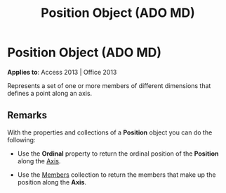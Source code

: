 ﻿---
title: Position Object (ADO MD)
TOCTitle: Position Object (ADO MD)
ms:assetid: f8d33cbf-6196-cce4-a140-75521677f1f4
ms:mtpsurl: https://msdn.microsoft.com/en-us/library/JJ250264(v=office.15)
ms:contentKeyID: 48548794
ms.date: 09/18/2015
mtps_version: v=office.15
---

# Position Object (ADO MD)


**Applies to**: Access 2013 | Office 2013

Represents a set of one or more members of different dimensions that defines a point along an axis.

## Remarks

With the properties and collections of a **Position** object you can do the following:

  - Use the **Ordinal** property to return the ordinal position of the **Position** along the [Axis](axis-object-ado-md.md).

  - Use the [Members](members-collection-ado-md.md) collection to return the members that make up the position along the **Axis**.

